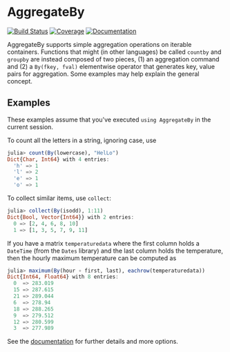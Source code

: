 # AggregateBy

[![Build Status](https://github.com/timholy/AggregateBy.jl/actions/workflows/CI.yml/badge.svg?branch=main)](https://github.com/timholy/AggregateBy.jl/actions/workflows/CI.yml?query=branch%3Amain)
[![Coverage](https://codecov.io/gh/timholy/AggregateBy.jl/branch/main/graph/badge.svg)](https://codecov.io/gh/timholy/AggregateBy.jl)
[![Documentation](https://img.shields.io/badge/docs-dev-blue.svg)](https://timholy.github.io/AggregateBy.jl/dev)

AggregateBy supports simple aggregation operations on iterable containers. Functions that might (in other languages) be called `countby` and `groupby` are instead composed of two pieces, (1) an aggregation command and (2) a `By(fkey, fval)` elementwise operator that generates key, value pairs for aggregation. Some examples may help explain the general concept.

## Examples

These examples assume that you've executed `using AggregateBy` in the current session.

To count all the letters in a string, ignoring case, use

```julia
julia> count(By(lowercase), "HelLo")
Dict{Char, Int64} with 4 entries:
  'h' => 1
  'l' => 2
  'e' => 1
  'o' => 1
```

To collect similar items, use `collect`:

```julia
julia> collect(By(isodd), 1:11)
Dict{Bool, Vector{Int64}} with 2 entries:
  0 => [2, 4, 6, 8, 10]
  1 => [1, 3, 5, 7, 9, 11]
```

If you have a matrix `temperaturedata` where the first column holds a `DateTime` (from the `Dates` library) and the last column holds the temperature, then the hourly maximum temperature can be computed as

```julia
julia> maximum(By(hour ∘ first, last), eachrow(temperaturedata))
Dict{Int64, Float64} with 8 entries:
  0  => 283.019
  15 => 287.615
  21 => 289.044
  6  => 278.94
  18 => 288.265
  9  => 279.512
  12 => 280.599
  3  => 277.989
```

See the [documentation](https://timholy.github.io/AggregateBy.jl/dev) for further details and more options.

